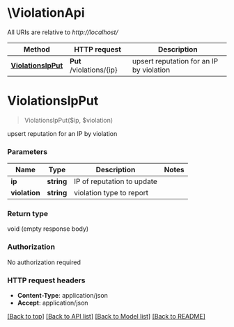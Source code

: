 # \ViolationApi

All URIs are relative to *http://localhost/*

Method | HTTP request | Description
------------- | ------------- | -------------
[**ViolationsIpPut**](ViolationApi.md#ViolationsIpPut) | **Put** /violations/{ip} | upsert reputation for an IP by violation


# **ViolationsIpPut**
> ViolationsIpPut($ip, $violation)

upsert reputation for an IP by violation


### Parameters

Name | Type | Description  | Notes
------------- | ------------- | ------------- | -------------
 **ip** | **string**| IP of reputation to update | 
 **violation** | **string**| violation type to report | 

### Return type

void (empty response body)

### Authorization

No authorization required

### HTTP request headers

 - **Content-Type**: application/json
 - **Accept**: application/json

[[Back to top]](#) [[Back to API list]](../README.md#documentation-for-api-endpoints) [[Back to Model list]](../README.md#documentation-for-models) [[Back to README]](../README.md)

